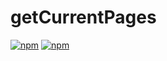 # getCurrentPages 

[![npm](https://img.shields.io/npm/v/evapi.svg)](https://www.npmjs.com/package/evapi)
[![npm](https://img.shields.io/npm/v/evapi-getApp.svg)](https://www.npmjs.com/package/evapi-getCurrentPages)

